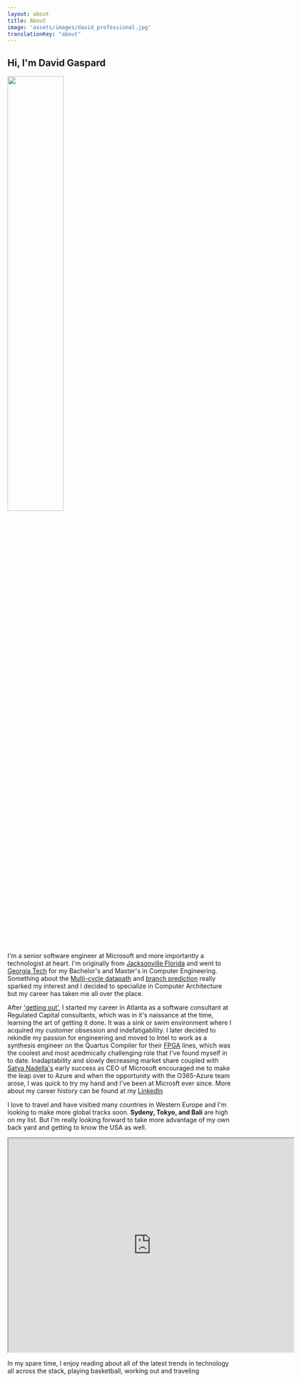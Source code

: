 ```yaml
---
layout: about
title: About
image: 'assets/images/david_professional.jpg'
translationKey: "about"
---
```

## Hi, I'm David Gaspard

<img src="{{ site.baseurl}}/assets/images/david_water.jpg" width="50%">

I'm a senior software engineer at Microsoft and more importantly a technologist at heart. I'm originally from [Jacksonville Florida](https://www.google.com/search?q=jacksonville+florida&rlz=1C5CHFA_enUS914US914&tbm=isch&sxsrf=ALeKk00waXA58G46EdNq3cuXhIAR8MOfcQ:1618165284607&source=lnms&sa=X&ved=0ahUKEwic0ue35_bvAhVmIDQIHeW_DwsQ_AUIESgD&biw=2400&bih=1110&dpr=0.8) and went to [Georgia Tech](https://en.wikipedia.org/wiki/Georgia_Tech) for my Bachelor's and Master's in Computer Engineering. Something about the [Multi-cycle datapath](http://people.cs.pitt.edu/~childers/CS0447/lectures/lect-multicycle.pdf) and [branch prediction](https://en.wikipedia.org/wiki/Branch_predictor) really sparked my interest and I decided to specialize in Computer Architecture but my career has taken me all over the place.

After ['getting out'](https://en.wikipedia.org/wiki/Traditions_of_the_Georgia_Institute_of_Technology#Getting_Out), I started my career in Atlanta as a software consultant at Regulated Capital consultants, which was in it's naissance at the time, learning the art of getting it done. It was a sink or swim environment where I acquired my customer obsession and indefatigability. I later decided to rekindle my passion for engineering and moved to Intel to work as a synthesis engineer on the Quartus Compiler for their [FPGA](https://www.sparkfun.com/fpga) lines, which was the coolest and most acedmically challenging role that I've found myself in to date. Inadaptability and slowly decreasing market share coupled with [Satya Nadella's](https://techcrunch.com/2019/02/04/after-5-years-microsoft-ceo-satya-nadella-has-transformed-more-than-the-stock-price/) early success as CEO of Microsoft encouraged me to make the leap over to Azure and when the opportunity with the O365-Azure team arose, I was quick to try my hand and I've been at Microsft ever since. More about my career history can be found at my [LinkedIn](https://www.linkedin.com/in/david-gaspard-43490bba/)

I love to travel and have visitied many countries in Western Europe and I'm looking to make more global tracks soon. **Sydeny, Tokyo, and Bali** are high on my list. But I'm really looking forward to take more advantage of my own back yard and getting to know the USA as well.

<iframe src="https://www.google.com/maps/d/u/0/embed?mid=16KeA5uIfY7XeM0C4qa4mnSXLlhBhSU9G" width="640" height="480" style="margin:auto" class="center"></iframe>

In my spare time, I enjoy reading about all of the latest trends in technology all across the stack, playing basketball, working out and traveling




